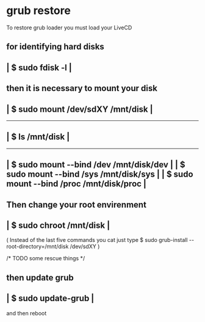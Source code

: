 # grub restore
 To restore grub loader you must load your LiveCD
 
 for identifying hard disks
  ------------------------------------------------------------------------
 | $ sudo fdisk -l                      				 |
 -------------------------------------------------------------------------
 
 then it is necessary to mount your disk
 ------------------------------------------------------------------------
 | $ sudo mount /dev/sdXY /mnt/disk 					|
 ------------------------------------------------------------------------

 ------------------------------------------------------------------------
 | $ ls /mnt/disk                           				|
 ------------------------------------------------------------------------

 ------------------------------------------------------------------------
 | $ sudo mount --bind /dev /mnt/disk/dev   				|
 | $ sudo mount --bind /sys /mnt/disk/sys   				|
 | $ sudo mount --bind /proc /mnt/disk/proc 				|
 ------------------------------------------------------------------------

 Then change your root envirenment
 ------------------------------------------------------------------------
 | $ sudo chroot /mnt/disk                  				|   
 ------------------------------------------------------------------------
 
 ( Instead of the last five commands you cat just type
   $ sudo grub-install --root-directory=/mnt/disk /dev/sdXY )
  

 /* TODO some rescue things */

 then update grub
 ------------------------------------------------------------------------
 | $ sudo update-grub  							|
 ------------------------------------------------------------------------

 and then reboot

